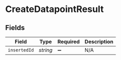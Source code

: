 # CreateDatapointResult


## Fields

| Field              | Type               | Required           | Description        |
| ------------------ | ------------------ | ------------------ | ------------------ |
| `insertedId`       | *string*           | :heavy_minus_sign: | N/A                |